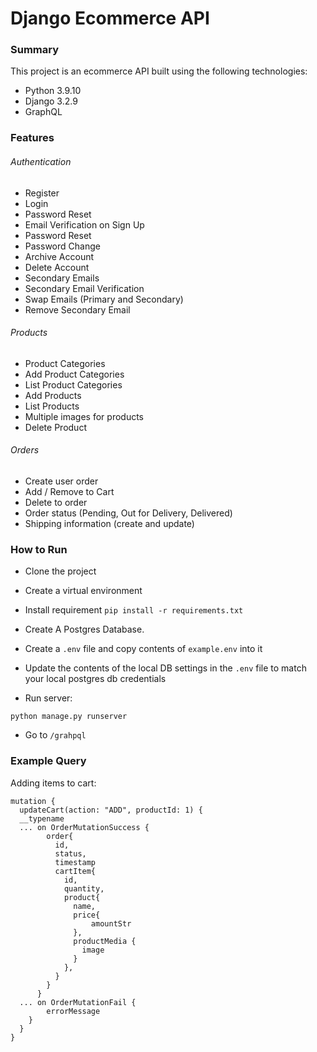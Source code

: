 # Django Ecommerce API
### Summary
This project is an ecommerce API built using the following
technologies:
- Python 3.9.10
- Django 3.2.9
- GraphQL

### Features
###### Authentication 
- Register
- Login
- Password Reset
- Email Verification on Sign Up
- Password Reset
- Password Change
- Archive Account
- Delete Account
- Secondary Emails
- Secondary Email Verification
- Swap Emails (Primary and Secondary)
- Remove Secondary Email

###### Products
- Product Categories 
- Add Product Categories
- List Product Categories
- Add Products
- List Products
- Multiple images for products
- Delete Product

###### Orders
- Create user order
- Add / Remove to Cart
- Delete to order
- Order status (Pending, Out for Delivery, Delivered)
- Shipping information (create and update)


### How to Run
- Clone the project
- Create a virtual environment
- Install requirement `pip install -r requirements.txt`
- Create A Postgres Database.
- Create a `.env` file and copy contents of `example.env` into it
- Update the contents of the local DB settings in the `.env` file
  to match your local postgres db credentials


- Run server:
```shell
python manage.py runserver
```
- Go to `/grahpql`


### Example Query
Adding items to cart:

```shell
mutation {
  updateCart(action: "ADD", productId: 1) {
  __typename
  ... on OrderMutationSuccess {
        order{
          id,
          status,
          timestamp
          cartItem{
            id,
            quantity,
            product{
              name,
              price{
                  amountStr
              },
              productMedia {
                image
              }
            },
          }
        }
      }
  ... on OrderMutationFail {
        errorMessage
    }
  }
}
```
